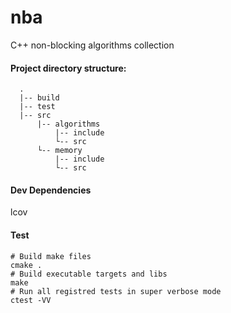 # nba

C++ non-blocking algorithms collection

#### Project directory structure:
````
  .
  |-- build
  |-- test
  |-- src
      |-- algorithms
          |-- include
          └-- src
      └-- memory
          |-- include
          └-- src  
````

#### Dev Dependencies
lcov  


#### Test
```
# Build make files
cmake .
# Build executable targets and libs
make
# Run all registred tests in super verbose mode
ctest -VV
```
